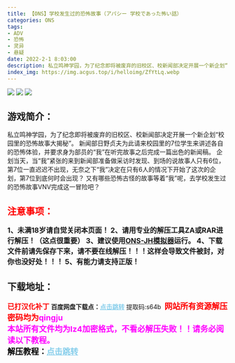 ```yaml
---
title: 【ONS】学校发生过的恐怖故事（アパシー 学校であった怖い話）
categories: ONS
tags:
- ADV
- 恐怖
- 灵异
- 悬疑
date: 2022-2-1 8:03:00
description: 私立鸣神学园，为了纪念即将被废弃的旧校区、校新闻部决定开展一个新企划“校园里的恐怖故事大揭秘”。新闻部日野贞夫为此请来校园里的7位学生来讲述各自的恐怖体验，并要求身为部员的“我”在听完故事之后完成一篇出色的新闻稿。企划当天，当“我”紧张的来到新闻部准备做采访时发现、到场的说故事人只有6位，第7位一直迟迟不出现，无奈之下“我”决定在只有6人的情况下开始了这次的企划，第7位到底何时会出现？又有哪些恐怖古怪的故事等着“我”呢，去学校发生过的恐怖故事VNV完成这一冒险吧？
index_img: https://img.acgus.top/i/helloimg/ZfYtLq.webp
---
```

![](https://img.acgus.top/i/helloimg/ZfYtLq.webp)
![](https://img.acgus.top/i/helloimg/ZfYx10.webp)
![](https://img.acgus.top/i/helloimg/ZfYJIh.webp)
## 游戏简介：
私立鸣神学园，为了纪念即将被废弃的旧校区、校新闻部决定开展一个新企划“校园里的恐怖故事大揭秘”。
新闻部日野贞夫为此请来校园里的7位学生来讲述各自的恐怖体验，并要求身为部员的“我”在听完故事之后完成一篇出色的新闻稿。
企划当天，当“我”紧张的来到新闻部准备做采访时发现、到场的说故事人只有6位，第7位一直迟迟不出现，无奈之下“我”决定在只有6人的情况下开始了这次的企划，第7位到底何时会出现？
又有哪些恐怖古怪的故事等着“我”呢，去学校发生过的恐怖故事VNV完成这一冒险吧？
<br>





## <font color=#FF0000 >注意事项：</font>
<font size=3><b>1、未满18岁请自觉关闭本页面！
2、请用专业的解压工具ZA或RAR进行解压！（这点很重要）
3、建议使用[ONS-JH模拟器](https://wwi.lanzoui.com/imwAbsndlch)运行。
4、下载文件前请先保存下来，请不要在线解压！！！这样会导致文件被封，对你也没好处！！！
5、有能力请支持正版！</b></font>

## 下载地址：
<font color=#FF0000 size=3>**已打汉化补丁**</font>
<b>百度网盘下载点：</b><a href="https://pan.baidu.com/s/1u23Lu81m-O6qrI_Y4CALSw?pwd=s64b" style="color: #87CEEB;"><b>点击跳转</b></a> 提取码:s64b
<a style="padding: 0" href="https://post.qingju.org/AD/"><img style="max-width:100%" src="https://img.acgus.top/i/2024/07/478f689b8021d8d499ab43d21acf137a.gif" alt=""></a>
<b><font color=#FF0000 size=4>网站所有资源解压密码均为</b></font><b><font color=#FF00FF size=4>qingju</font><font color=#FF0000 ></font></b><br><b><font color=#FF00FF size=4>本站所有文件均为lz4加密格式，不看必解压失败！！请务必阅读以下教程。</b></font><br><b><font color=#000 size=4>解压教程：</b><a href="https://post.qingju.org/tutorial/000/" style="color: #87CEEB;"><b>点击跳转</b></a>